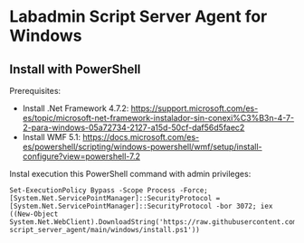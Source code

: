 # Labadmin Script Server Agent for Windows
## Install with PowerShell
Prerequisites:
  * Install .Net Framework 4.7.2: https://support.microsoft.com/es-es/topic/microsoft-net-framework-instalador-sin-conexi%C3%B3n-4-7-2-para-windows-05a72734-2127-a15d-50cf-daf56d5faec2
  * Install WMF 5.1: https://docs.microsoft.com/es-es/powershell/scripting/windows-powershell/wmf/setup/install-configure?view=powershell-7.2

Instal execution this PowerShell command with admin privileges:
```
Set-ExecutionPolicy Bypass -Scope Process -Force; [System.Net.ServicePointManager]::SecurityProtocol = [System.Net.ServicePointManager]::SecurityProtocol -bor 3072; iex ((New-Object System.Net.WebClient).DownloadString('https://raw.githubusercontent.com/leomarcov/labadmin-script_server_agent/main/windows/install.ps1'))
```

